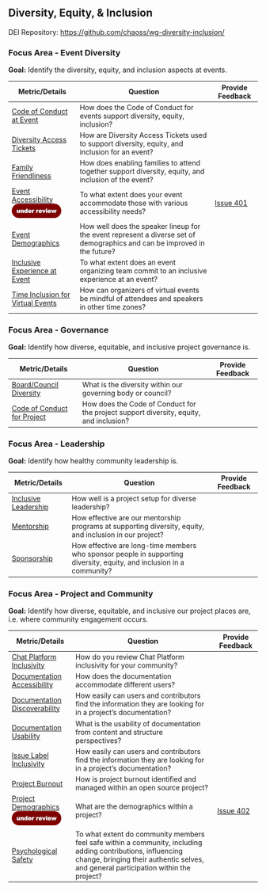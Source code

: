 ## Diversity, Equity, & Inclusion
DEI Repository: https://github.com/chaoss/wg-diversity-inclusion/


### Focus Area - Event Diversity

**Goal:**
Identify the diversity, equity, and inclusion aspects at events.

<div>
<table>
  <thead><tr><th>Metric/Details</th><th>Question</th><th>Provide Feedback</th></tr></thead>
<tbody>
  <tr><td><a href="https://chaoss.community/metric-code-of-conduct-at-event/">Code of Conduct at Event</a></td><td>How does the Code of Conduct for events support diversity, equity, inclusion?</td><td></td></tr>
  <tr><td><a href="https://chaoss.community/metric-diversity-access-tickets/">Diversity Access Tickets</a></td><td>How are Diversity Access Tickets used to support diversity, equity, and inclusion for an event?</td><td></td></tr>
  <tr><td><a href="https://chaoss.community/metric-family-friendliness/">Family Friendliness</a></td><td>How does enabling families to attend together support diversity, equity, and inclusion of the event?</td><td></td></tr>
  <tr><td><a href="https://chaoss.community/metric-event-accessibility/">Event Accessibility<br><img src="https://raw.githubusercontent.com/chaoss/website/master/release/Images/under-review100.png" alt="Under Review"></a></td><td>To what extent does your event accommodate those with various accessibility needs?</td><td><a href = https://github.com/chaoss/wg-diversity-inclusion/issues/401>Issue 401</a></td></tr>
  <tr><td><a href="https://chaoss.community/metric-event-demographics/">Event Demographics</a></td><td>How well does the speaker lineup for the event represent a diverse set of demographics and can be improved in the future?</td><td></td></tr>
  <tr><td><a href="https://chaoss.community/metric-inclusive-experience-at-event/">Inclusive Experience at Event</a></td><td>To what extent does an event organizing team commit to an inclusive experience at an event?</td><td></td></tr>
  <tr><td><a href="https://chaoss.community/metric-time-inclusion-for-virtual-events/">Time Inclusion for Virtual Events</a></td><td>How can organizers of virtual events be mindful of attendees and speakers in other time zones?</td><td></td></tr>
</tbody>
</table>
</div>


### Focus Area - Governance

**Goal:**
Identify how diverse, equitable, and inclusive project governance is.

<div>
<table>
  <thead><tr><th>Metric/Details</th><th>Question</th><th>Provide Feedback</th></tr></thead>
<tbody>
  <tr><td><a href="https://chaoss.community/metric-board-council-diversity/">Board/Council Diversity</a></td><td>What is the diversity within our governing body or council?</td><td></td></tr>
  <tr><td><a href="https://chaoss.community/metric-code-of-conduct/">Code of Conduct for Project</a></td><td>How does the Code of Conduct for the project support diversity, equity, and inclusion?</td><td></td></tr>
</tbody>
</table>
</div>

### Focus Area - Leadership

**Goal:**
Identify how healthy community leadership is.

<div>
<table>
  <thead><tr><th>Metric/Details</th><th>Question</th><th>Provide Feedback</th></tr></thead>
<tbody>
  <tr><td><a href="https://chaoss.community/metric-inclusive-leadership/">Inclusive Leadership</a></td><td>How well is a project setup for diverse leadership?</td><td></td></tr>
  <tr><td><a href="https://chaoss.community/metric-mentorship/">Mentorship</a></td><td>How effective are our mentorship programs at supporting diversity, equity, and inclusion in our project?</td><td></td></tr>
  <tr><td><a href="https://chaoss.community/metric-sponsorship/">Sponsorship</a></td><td>How effective are long-time members who sponsor people in supporting diversity, equity, and inclusion in a community?</td><td></td></tr>
</tbody>
</table>
</div>

### Focus Area - Project and Community

**Goal:**
Identify how diverse, equitable, and inclusive our project places are, i.e. where community engagement occurs.

<div>
<table>
  <thead><tr><th>Metric/Details</th><th>Question</th><th>Provide Feedback</th></tr></thead>
<tbody>
  <tr><td><a href="https://chaoss.community/metric-chat-platform-inclusivity/">Chat Platform Inclusivity</a></td><td>How do you review Chat Platform inclusivity for your community?</td><td></td></tr>
  <tr><td><a href="https://chaoss.community/metric-documentation-accessibility/">Documentation Accessibility</a></td><td>How does the documentation accommodate different users?</td><td></td></tr>
  <tr><td><a href="https://chaoss.community/metric-documentation-discoverability/">Documentation Discoverability</a></td><td>How easily can users and contributors find the information they are looking for in a project’s documentation?</td><td></td></tr>
  <tr><td><a href="https://chaoss.community/metric-documentation-usability/">Documentation Usability</a></td><td>What is the usability of documentation from content and structure perspectives?</td><td></td></tr>
  <tr><td><a href="https://chaoss.community/metric-issue-label-inclusivity/">Issue Label Inclusivity</a></td><td>How easily can users and contributors find the information they are looking for in a project’s documentation?</td><td> </td></tr>
  <tr><td><a href="https://chaoss.community/metric-project-burnout/">Project Burnout</a></td><td>How is project burnout identified and managed within an open source project?</td><td></td></tr>
  <tr><td><a href="https://chaoss.community/metric-project-demographics/">Project Demographics<br><img src="https://raw.githubusercontent.com/chaoss/website/master/release/Images/under-review100.png" alt="Under Review"></a></td><td>What are the demographics within a project?</td><td><a href = https://github.com/chaoss/wg-diversity-inclusion/issues/402>Issue 402</a></td></tr>
  <tr><td><a href="https://chaoss.community/metric-psychological-safety/">Psychological Safety</a></td><td>To what extent do community members feel safe within a community, including adding contributions, influencing change, bringing their authentic selves, and general participation within the project?</td><td></td></tr>
</tbody>
</table>
</div>

